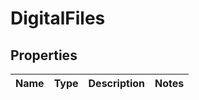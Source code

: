 
# DigitalFiles

## Properties
Name | Type | Description | Notes
------------ | ------------- | ------------- | -------------




